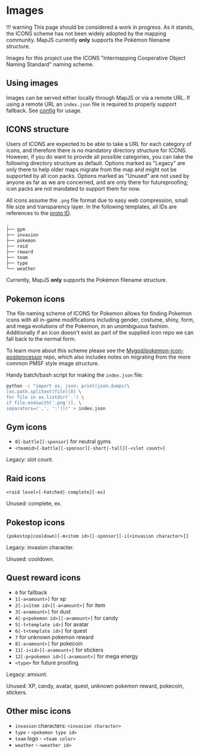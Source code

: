 # Images

!!! warning
    This page should be considered a work in progress. As it stands, the ICONS scheme
    has not been widely adopted by the mapping community. MapJS currently **only**
    supports the Pokémon filename structure.

Images for this project use the ICONS "Intermapping Cooperative Object Naming Standard"
naming scheme.

## Using images

Images can be served either locally through MapJS or via a remote URL. If using a
remote URL an `index.json` file is required to properly support fallback.
See [config](config.md) for usage.

## ICONS structure

Users of ICONS are expected to be able to take a URL for each category of icons, and therefore there is no mandatory directory structure for ICONS.
However, if you do want to provide all possible categories, you can take the following directory structure as default.
Options marked as "Legacy" are only there to help older maps migrate from the map and might not be supported by all icon packs.
Options marked as "Unused" are not used by anyone as far as we are concerned, and are only there for futureproofing; icon packs are not mandated to support them for now.

All icons assume the `.png` file format due to easy web compression, small file size and transparency layer.
In the following templates, all IDs are references to the [proto ID](https://github.com/Furtif/POGOProtos).

```sh
.
├── gym
├── invasion
├── pokemon
├── raid
├── reward
├── team
├── type
└── weather
```

Currently, MapJS **only** supports the Pokémon filename structure.


## Pokemon icons

The file naming scheme of ICONS for Pokemon allows for finding Pokemon icons with all in-game modifications including gender, costume, shiny, form, and mega evolutions of the Pokemon, in an *unambiguous* fashion. Additionally if an icon doesn't exist as part of the supplied icon repo we can fall back to the normal form.

To learn more about this scheme please see the [Mygod/pokemon-icon-postprocessor] repo,
which also includes notes on migrating from the more common PMSF style image structure.

Handy batch/bash script for making the `index.json` file:

```sh
python -c "import os, json; print(json.dumps(\
[os.path.splitext(file)[0] \
for file in os.listdir('.') \
if file.endswith('.png')], \
separators=(',', ':')))" > index.json
```

## Gym icons

* `0[-battle][-sponsor]` for neutral gyms
* `<teamid>[-battle][-sponsor][-short|-tall][-<slot count>]`

Legacy: slot count.


## Raid icons

`<raid level>[-hatched|-complete][-ex]`

Unused: complete, ex.


## Pokestop icons

`(pokestop|cooldown)[-m<item id>][-sponsor][-i[<invasion character>]]`

Legacy: invasion character.

Unused: cooldown.


## Quest reward icons

* `0` for fallback
* `1[-a<amount>]` for xp
* `2[-i<item id>][-a<amount>]` for item
* `3[-a<amount>]` for dust
* `4[-p<pokemon id>][-a<amount>]` for candy
* `5[-t<template id>]` for avatar
* `6[-t<template id>]` for quest
* `7` for unknown pokemon reward
* `8[-a<amount>]` for pokecoin
* `11[-i<id>][-a<amount>]` for stickers
* `12[-p<pokemon id>][-a<amount>]` for mega energy
* `<type>` for future proofing

Legacy: amount.

Unused: XP, candy, avatar, quest, unknown pokemon reward, pokecoin, stickers.


## Other misc icons

* `invasion` characters: `<invasion character>`
* `type` - `<pokemon type id>`
* `team` logo - `<team color>`
* `weather` - `<weather id>`



[Mygod/pokemon-icon-postprocessor]: https://github.com/Mygod/pokemon-icon-postprocessor
[PMSF]: https://github.com/pmsf/PMSF

